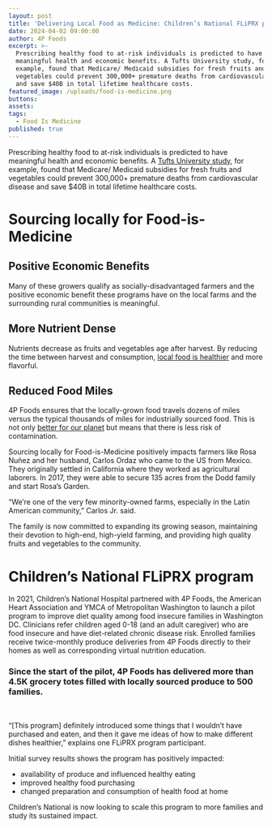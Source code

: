 ```yaml
---
layout: post
title: 'Delivering Local Food as Medicine: Children’s National FLiPRX program'
date: 2024-04-02 09:00:00
author: 4P Foods
excerpt: >-
  Prescribing healthy food to at-risk individuals is predicted to have
  meaningful health and economic benefits. A Tufts University study, for
  example, found that Medicare/ Medicaid subsidies for fresh fruits and
  vegetables could prevent 300,000+ premature deaths from cardiovascular disease
  and save $40B in total lifetime healthcare costs.
featured_image: /uploads/food-is-medicine.png
buttons:
assets:
tags:
  - Food Is Medicine
published: true
---
```

<div class="editable"></div>

Prescribing healthy food to at-risk individuals is predicted to have meaningful health and economic benefits. A [Tufts University study](https://pitchbook.com/news/reports/q3-2023-pitchbook-analyst-note-food-as-medicine-an-overhyped-concept-or-the-next-frontier.), for example, found that Medicare/ Medicaid subsidies for fresh fruits and vegetables could prevent 300,000+ premature deaths from cardiovascular disease and save $40B in total lifetime healthcare costs.

# **Sourcing locally for Food-is-Medicine**

## **Positive** **Economic** **Benefits**

Many of these growers qualify as socially-disadvantaged farmers and the positive economic benefit these programs have on the local farms and the surrounding rural communities is meaningful.

## **More** **Nutrient** **Dense**

Nutrients decrease as fruits and vegetables age after harvest. By reducing the time between harvest and consumption, [local food is healthier](https://doi.org/10.1016/j.agsy.2021.103226) and more flavorful.

## **Reduced Food Miles**

4P Foods ensures that the locally-grown food travels dozens of miles versus the typical thousands of miles for industrially sourced food. This is not only [better for our planet](https://www.canr.msu.edu/news/7_benefits_of_eating_local_foods) but means that there is less risk of contamination.

Sourcing locally for Food-is-Medicine positively impacts farmers like Rosa Nuñez and her husband, Carlos Ordaz who came to the US from Mexico. They originally settled in California where they worked as agricultural laborers. In 2017, they were able to secure 135 acres from the Dodd family and start Rosa’s Garden.

“We’re one of the very few minority-owned farms, especially in the Latin American community,” Carlos Jr. said.

The family is now committed to expanding its growing season, maintaining their devotion to high-end, high-yield farming, and providing high quality fruits and vegetables to the community.

# **Children’s National FLiPRX program**

In 2021, Children’s National Hospital partnered with 4P Foods, the American Heart Association and YMCA of Metropolitan Washington to launch a pilot program to improve diet quality among food insecure families in Washington DC. Clinicians refer children aged 0-18 (and an adult caregiver) who are food insecure and have diet-related chronic disease risk. Enrolled families receive twice-monthly produce deliveries from 4P Foods directly to their homes as well as corresponding virtual nutrition education.

### **Since the start of the pilot, 4P Foods has delivered more than 4.5K grocery totes filled with locally sourced produce to 500 families.**

&nbsp;

“\[This program\] definitely introduced some things that I wouldn’t have purchased and eaten, and then it gave me ideas of how to make different dishes healthier,” explains one FLiPRX program participant.

Initial survey results shows the program has positively impacted:

* availability of produce and influenced healthy eating
* improved healthy food purchasing
* changed preparation and consumption of health food at home

Children’s National is now looking to scale this program to more families and study its sustained impact.

<br>